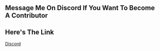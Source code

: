 ## Message Me On Discord If You Want To Become A Contributor

## Here's The Link

[Discord](https://discord.gg/ap7UQkRP)
